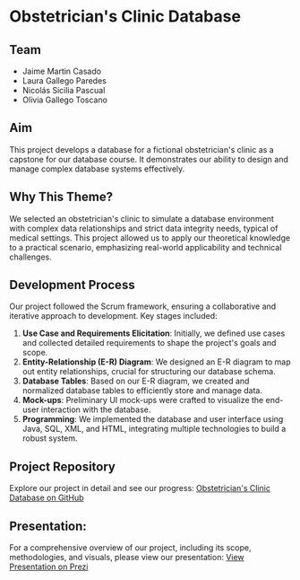 # Obstetrician's Clinic Database

## Team
- Jaime Martin Casado
- Laura Gallego Paredes
- Nicolás Sicilia Pascual
- Olivia Gallego Toscano

## Aim
This project develops a database for a fictional obstetrician's clinic as a capstone for our database course. It demonstrates our ability to design and manage complex database systems effectively.

## Why This Theme?
We selected an obstetrician's clinic to simulate a database environment with complex data relationships and strict data integrity needs, typical of medical settings. This project allowed us to apply our theoretical knowledge to a practical scenario, emphasizing real-world applicability and technical challenges.

## Development Process
Our project followed the Scrum framework, ensuring a collaborative and iterative approach to development. Key stages included:
1. **Use Case and Requirements Elicitation**: Initially, we defined use cases and collected detailed requirements to shape the project's goals and scope.
2. **Entity-Relationship (E-R) Diagram**: We designed an E-R diagram to map out entity relationships, crucial for structuring our database schema.
3. **Database Tables**: Based on our E-R diagram, we created and normalized database tables to efficiently store and manage data.
4. **Mock-ups**: Preliminary UI mock-ups were crafted to visualize the end-user interaction with the database.
5. **Programming**: We implemented the database and user interface using Java, SQL, XML, and HTML, integrating multiple technologies to build a robust system.

## Project Repository
Explore our project in detail and see our progress:
[Obstetrician's Clinic Database on GitHub](https://github.com/oliviagallego/ObstetricianClinic.git)

## Presentation:
For a comprehensive overview of our project, including its scope, methodologies, and visuals, please view our presentation:
[View Presentation on Prezi](https://prezi.com/view/5SPxCjie4rk1ql0qbVXc/)
